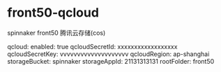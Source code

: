 # front50-qcloud
spinnaker front50 腾讯云存储(cos)

qcloud:
  enabled: true
  qcloudSecretId: xxxxxxxxxxxxxxxxxx
  qcloudSecretKey: vvvvvvvvvvvvvvvvvvvv
  qcloudRegion: ap-shanghai
  storageBucket: spinnaker
  storageAppId: 21131313131
  rootFolder: front50
